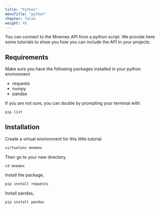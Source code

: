 ```yaml
---
title: "Python"
menuTitle: "python"
chapter: false
weight: 40
---
```


You can connect to the Mnemex API from a python script. We provide here some tutorials to show you how you can include the API in your projects.

## Requirements

Make sure you have the following packages installed in your python environment

- requests
- numpy
- pandas

If you are not sure, you can double by prompting your terminal with:

```bash
pip list
```

## Installation

Create a virtual environment for this little tutorial

```bash
virtualenv mnemex
```

Then go to your new directory.

```
cd mnemex
```

Install the <requests> package,

```bash
pip install requests
```

Install pandas,

```bash
pip install pandas
```
